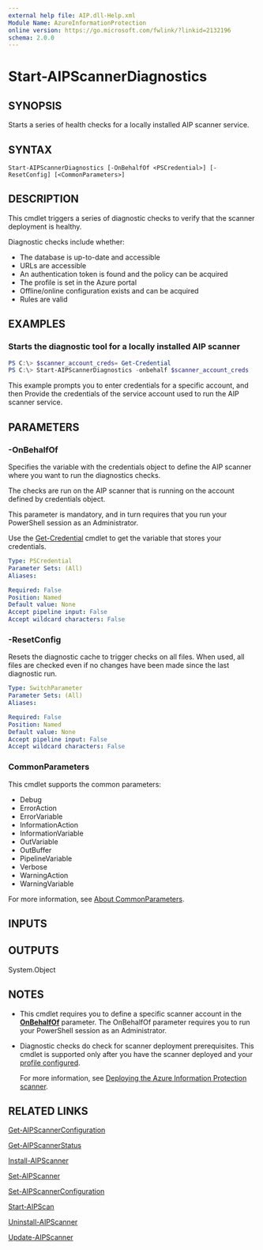 ```yaml
---
external help file: AIP.dll-Help.xml
Module Name: AzureInformationProtection
online version: https://go.microsoft.com/fwlink/?linkid=2132196
schema: 2.0.0
---
```


# Start-AIPScannerDiagnostics

## SYNOPSIS

Starts a series of health checks for a locally installed AIP scanner service.

## SYNTAX

```
Start-AIPScannerDiagnostics [-OnBehalfOf <PSCredential>] [-ResetConfig] [<CommonParameters>]
```

## DESCRIPTION

This cmdlet triggers a series of diagnostic checks to verify that the scanner deployment is healthy.

Diagnostic checks include whether:

- The database is up-to-date and accessible
- URLs are accessible
- An authentication token is found and the policy can be acquired
- The profile is set in the Azure portal
- Offline/online configuration exists and can be acquired
- Rules are valid

## EXAMPLES

### Starts the diagnostic tool for a locally installed AIP scanner

```powershell
PS C:\> $scanner_account_creds= Get-Credential
PS C:\> Start-AIPScannerDiagnostics -onbehalf $scanner_account_creds
```

This example prompts you to enter credentials for a specific account, and then Provide the credentials of the service account used to run the AIP scanner service.

## PARAMETERS

### -OnBehalfOf

Specifies the variable with the credentials object to define the AIP scanner where you want to run the diagnostics checks.

The checks are run on the AIP scanner that is running on the account defined by credentials object.

This parameter is mandatory, and in turn requires that you run your PowerShell session as an Administrator.

Use the [Get-Credential](https://docs.microsoft.com/powershell/module/microsoft.powershell.security/get-credential) cmdlet to get the variable that stores your credentials.

```yaml
Type: PSCredential
Parameter Sets: (All)
Aliases:

Required: False
Position: Named
Default value: None
Accept pipeline input: False
Accept wildcard characters: False
```

### -ResetConfig

Resets the diagnostic cache to trigger checks on all files. When used, all files are checked even if no changes have been made since the last diagnostic run.

```yaml
Type: SwitchParameter
Parameter Sets: (All)
Aliases:

Required: False
Position: Named
Default value: None
Accept pipeline input: False
Accept wildcard characters: False
```

### CommonParameters

This cmdlet supports the common parameters:

- Debug
- ErrorAction
- ErrorVariable
- InformationAction
- InformationVariable
- OutVariable
- OutBuffer
- PipelineVariable
- Verbose
- WarningAction
- WarningVariable

For more information, see [About CommonParameters](http://go.microsoft.com/fwlink/?LinkID=113216).

## INPUTS

## OUTPUTS

System.Object

## NOTES

- This cmdlet requires you to define a specific scanner account in the **[OnBehalfOf](#-onbehalfof)** parameter. The OnBehalfOf parameter requires you to run your PowerShell session as an Administrator.

- Diagnostic checks do check for scanner deployment prerequisites. This cmdlet is supported only after you have the scanner deployed and your [profile configured](https://docs.microsoft.com/azure/information-protection/deploy-aip-scanner#install-the-scanner).

    For more information, see [Deploying the Azure Information Protection scanner](https://docs.microsoft.com/azure/information-protection/deploy-aip-scanner).

## RELATED LINKS

[Get-AIPScannerConfiguration](./Get-AIPScannerConfiguration.md)

[Get-AIPScannerStatus](./Get-AIPScannerStatus.md)

[Install-AIPScanner](./Install-AIPScanner.md)

[Set-AIPScanner](./Set-AIPScanner.md)

[Set-AIPScannerConfiguration](Set-AIPScannerConfiguration.md)

[Start-AIPScan](./Stop-AIPScan.md)

[Uninstall-AIPScanner](./Uninstall-AIPScanner.md)

[Update-AIPScanner](Update-AIPScanner.md)

